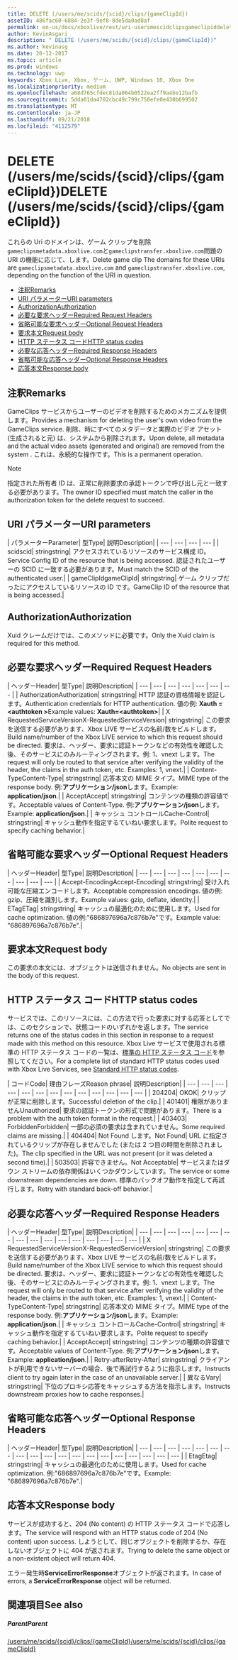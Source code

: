 ```yaml
---
title: DELETE (/users/me/scids/{scid}/clips/{gameClipId})
assetID: 486fac60-6884-2e3f-9ef8-8de5da0ad8af
permalink: en-us/docs/xboxlive/rest/uri-usersmescidclipsgameclipiddelete.html
author: KevinAsgari
description: " DELETE (/users/me/scids/{scid}/clips/{gameClipId})"
ms.author: kevinasg
ms.date: 20-12-2017
ms.topic: article
ms.prod: windows
ms.technology: uwp
keywords: Xbox Live, Xbox, ゲーム, UWP, Windows 10, Xbox One
ms.localizationpriority: medium
ms.openlocfilehash: a68d765cfdec81da064b0522ea2ff9a4be12bafb
ms.sourcegitcommit: 5dda01da4702cbc49c799c750efe0e430b699502
ms.translationtype: MT
ms.contentlocale: ja-JP
ms.lasthandoff: 09/21/2018
ms.locfileid: "4112579"
---
```

# <a name="delete-usersmescidsscidclipsgameclipid"></a><span data-ttu-id="21553-104">DELETE (/users/me/scids/{scid}/clips/{gameClipId})</span><span class="sxs-lookup"><span data-stu-id="21553-104">DELETE (/users/me/scids/{scid}/clips/{gameClipId})</span></span>
<span data-ttu-id="21553-105">これらの Uri のドメインは、ゲーム クリップを削除`gameclipsmetadata.xboxlive.com`と`gameclipstransfer.xboxlive.com`問題の URI の機能に応じて、します。</span><span class="sxs-lookup"><span data-stu-id="21553-105">Delete game clip The domains for these URIs are `gameclipsmetadata.xboxlive.com` and `gameclipstransfer.xboxlive.com`, depending on the function of the URI in question.</span></span>
 
  * [<span data-ttu-id="21553-106">注釈</span><span class="sxs-lookup"><span data-stu-id="21553-106">Remarks</span></span>](#ID4EX)
  * [<span data-ttu-id="21553-107">URI パラメーター</span><span class="sxs-lookup"><span data-stu-id="21553-107">URI parameters</span></span>](#ID4ECB)
  * [<span data-ttu-id="21553-108">Authorization</span><span class="sxs-lookup"><span data-stu-id="21553-108">Authorization</span></span>](#ID4ENB)
  * [<span data-ttu-id="21553-109">必要な要求ヘッダー</span><span class="sxs-lookup"><span data-stu-id="21553-109">Required Request Headers</span></span>](#ID4EYB)
  * [<span data-ttu-id="21553-110">省略可能な要求ヘッダー</span><span class="sxs-lookup"><span data-stu-id="21553-110">Optional Request Headers</span></span>](#ID4EEE)
  * [<span data-ttu-id="21553-111">要求本文</span><span class="sxs-lookup"><span data-stu-id="21553-111">Request body</span></span>](#ID4ENF)
  * [<span data-ttu-id="21553-112">HTTP ステータス コード</span><span class="sxs-lookup"><span data-stu-id="21553-112">HTTP status codes</span></span>](#ID4EYF)
  * [<span data-ttu-id="21553-113">必要な応答ヘッダー</span><span class="sxs-lookup"><span data-stu-id="21553-113">Required Response Headers</span></span>](#ID4EIAAC)
  * [<span data-ttu-id="21553-114">省略可能な応答ヘッダー</span><span class="sxs-lookup"><span data-stu-id="21553-114">Optional Response Headers</span></span>](#ID4E2CAC)
  * [<span data-ttu-id="21553-115">応答本文</span><span class="sxs-lookup"><span data-stu-id="21553-115">Response body</span></span>](#ID4E2DAC)
 
<a id="ID4EX"></a>

 
## <a name="remarks"></a><span data-ttu-id="21553-116">注釈</span><span class="sxs-lookup"><span data-stu-id="21553-116">Remarks</span></span>
 
<span data-ttu-id="21553-117">GameClips サービスからユーザーのビデオを削除するためのメカニズムを提供します。</span><span class="sxs-lookup"><span data-stu-id="21553-117">Provides a mechanism for deleting the user's own video from the GameClips service.</span></span> <span data-ttu-id="21553-118">削除、時にすべてのメタデータと実際のビデオ アセット (生成されると元) は、システムから削除されます。</span><span class="sxs-lookup"><span data-stu-id="21553-118">Upon delete, all metadata and the actual video assets (generated and original) are removed from the system .</span></span> <span data-ttu-id="21553-119">これは、永続的な操作です。</span><span class="sxs-lookup"><span data-stu-id="21553-119">This is a permanent operation.</span></span> 

> [!NOTE] 
> <span data-ttu-id="21553-120">指定された所有者 ID は、正常に削除要求の承認トークンで呼び出し元と一致する必要があります。</span><span class="sxs-lookup"><span data-stu-id="21553-120">The owner ID specified must match the caller in the authorization token for the delete request to succeed.</span></span> 


  
<a id="ID4ECB"></a>

 
## <a name="uri-parameters"></a><span data-ttu-id="21553-121">URI パラメーター</span><span class="sxs-lookup"><span data-stu-id="21553-121">URI parameters</span></span>
 
| <span data-ttu-id="21553-122">パラメーター</span><span class="sxs-lookup"><span data-stu-id="21553-122">Parameter</span></span>| <span data-ttu-id="21553-123">型</span><span class="sxs-lookup"><span data-stu-id="21553-123">Type</span></span>| <span data-ttu-id="21553-124">説明</span><span class="sxs-lookup"><span data-stu-id="21553-124">Description</span></span>| 
| --- | --- | --- | --- | 
| <span data-ttu-id="21553-125">scid</span><span class="sxs-lookup"><span data-stu-id="21553-125">scid</span></span>| <span data-ttu-id="21553-126">string</span><span class="sxs-lookup"><span data-stu-id="21553-126">string</span></span>| <span data-ttu-id="21553-127">アクセスされているリソースのサービス構成 ID。</span><span class="sxs-lookup"><span data-stu-id="21553-127">Service Config ID of the resource that is being accessed.</span></span> <span data-ttu-id="21553-128">認証されたユーザーの SCID に一致する必要があります。</span><span class="sxs-lookup"><span data-stu-id="21553-128">Must match the SCID of the authenticated user.</span></span>| 
| <span data-ttu-id="21553-129">gameClipId</span><span class="sxs-lookup"><span data-stu-id="21553-129">gameClipId</span></span>| <span data-ttu-id="21553-130">string</span><span class="sxs-lookup"><span data-stu-id="21553-130">string</span></span>| <span data-ttu-id="21553-131">ゲーム クリップだったにアクセスしているリソースの ID です。</span><span class="sxs-lookup"><span data-stu-id="21553-131">GameClip ID of the resource that is being accessed.</span></span>| 
  
<a id="ID4ENB"></a>

 
## <a name="authorization"></a><span data-ttu-id="21553-132">Authorization</span><span class="sxs-lookup"><span data-stu-id="21553-132">Authorization</span></span>
 
<span data-ttu-id="21553-133">Xuid クレームだけでは、このメソッドに必要です。</span><span class="sxs-lookup"><span data-stu-id="21553-133">Only the Xuid claim is required for this method.</span></span>
  
<a id="ID4EYB"></a>

 
## <a name="required-request-headers"></a><span data-ttu-id="21553-134">必要な要求ヘッダー</span><span class="sxs-lookup"><span data-stu-id="21553-134">Required Request Headers</span></span>
 
| <span data-ttu-id="21553-135">ヘッダー</span><span class="sxs-lookup"><span data-stu-id="21553-135">Header</span></span>| <span data-ttu-id="21553-136">型</span><span class="sxs-lookup"><span data-stu-id="21553-136">Type</span></span>| <span data-ttu-id="21553-137">説明</span><span class="sxs-lookup"><span data-stu-id="21553-137">Description</span></span>| 
| --- | --- | --- | --- | --- | --- | --- | 
| <span data-ttu-id="21553-138">Authorization</span><span class="sxs-lookup"><span data-stu-id="21553-138">Authorization</span></span>| <span data-ttu-id="21553-139">string</span><span class="sxs-lookup"><span data-stu-id="21553-139">string</span></span>| <span data-ttu-id="21553-140">HTTP 認証の資格情報を認証します。</span><span class="sxs-lookup"><span data-stu-id="21553-140">Authentication credentials for HTTP authentication.</span></span> <span data-ttu-id="21553-141">値の例: <b>Xauth =&lt;authtoken ></b></span><span class="sxs-lookup"><span data-stu-id="21553-141">Example values: <b>Xauth=&lt;authtoken></b></span></span>| 
| <span data-ttu-id="21553-142">X RequestedServiceVersion</span><span class="sxs-lookup"><span data-stu-id="21553-142">X-RequestedServiceVersion</span></span>| <span data-ttu-id="21553-143">string</span><span class="sxs-lookup"><span data-stu-id="21553-143">string</span></span>| <span data-ttu-id="21553-144">この要求を送信する必要があります、Xbox LIVE サービスの名前/数をビルドします。</span><span class="sxs-lookup"><span data-stu-id="21553-144">Build name/number of the Xbox LIVE service to which this request should be directed.</span></span> <span data-ttu-id="21553-145">要求は、ヘッダー、要求に認証トークンなどの有効性を確認した後、そのサービスにのみルーティングされます。例: 1、vnext します。</span><span class="sxs-lookup"><span data-stu-id="21553-145">The request will only be routed to that service after verifying the validity of the header, the claims in the auth token, etc. Examples: 1, vnext.</span></span>| 
| <span data-ttu-id="21553-146">Content-Type</span><span class="sxs-lookup"><span data-stu-id="21553-146">Content-Type</span></span>| <span data-ttu-id="21553-147">string</span><span class="sxs-lookup"><span data-stu-id="21553-147">string</span></span>| <span data-ttu-id="21553-148">応答本文の MIME タイプ。</span><span class="sxs-lookup"><span data-stu-id="21553-148">MIME type of the response body.</span></span> <span data-ttu-id="21553-149">例:<b>アプリケーション/json</b>します。</span><span class="sxs-lookup"><span data-stu-id="21553-149">Example: <b>application/json</b>.</span></span>| 
| <span data-ttu-id="21553-150">Accept</span><span class="sxs-lookup"><span data-stu-id="21553-150">Accept</span></span>| <span data-ttu-id="21553-151">string</span><span class="sxs-lookup"><span data-stu-id="21553-151">string</span></span>| <span data-ttu-id="21553-152">コンテンツの種類の許容値です。</span><span class="sxs-lookup"><span data-stu-id="21553-152">Acceptable values of Content-Type.</span></span> <span data-ttu-id="21553-153">例:<b>アプリケーション/json</b>します。</span><span class="sxs-lookup"><span data-stu-id="21553-153">Example: <b>application/json</b>.</span></span>| 
| <span data-ttu-id="21553-154">キャッシュ コントロール</span><span class="sxs-lookup"><span data-stu-id="21553-154">Cache-Control</span></span>| <span data-ttu-id="21553-155">string</span><span class="sxs-lookup"><span data-stu-id="21553-155">string</span></span>| <span data-ttu-id="21553-156">キャッシュ動作を指定するていねい要求します。</span><span class="sxs-lookup"><span data-stu-id="21553-156">Polite request to specify caching behavior.</span></span>| 
  
<a id="ID4EEE"></a>

 
## <a name="optional-request-headers"></a><span data-ttu-id="21553-157">省略可能な要求ヘッダー</span><span class="sxs-lookup"><span data-stu-id="21553-157">Optional Request Headers</span></span>
 
| <span data-ttu-id="21553-158">ヘッダー</span><span class="sxs-lookup"><span data-stu-id="21553-158">Header</span></span>| <span data-ttu-id="21553-159">型</span><span class="sxs-lookup"><span data-stu-id="21553-159">Type</span></span>| <span data-ttu-id="21553-160">説明</span><span class="sxs-lookup"><span data-stu-id="21553-160">Description</span></span>| 
| --- | --- | --- | --- | --- | --- | --- | --- | --- | --- | 
| <span data-ttu-id="21553-161">Accept-Encoding</span><span class="sxs-lookup"><span data-stu-id="21553-161">Accept-Encoding</span></span>| <span data-ttu-id="21553-162">string</span><span class="sxs-lookup"><span data-stu-id="21553-162">string</span></span>| <span data-ttu-id="21553-163">受け入れ可能な圧縮エンコードします。</span><span class="sxs-lookup"><span data-stu-id="21553-163">Acceptable compression encodings.</span></span> <span data-ttu-id="21553-164">値の例: gzip、圧縮を識別します。</span><span class="sxs-lookup"><span data-stu-id="21553-164">Example values: gzip, deflate, identity.</span></span>| 
| <span data-ttu-id="21553-165">ETag</span><span class="sxs-lookup"><span data-stu-id="21553-165">ETag</span></span>| <span data-ttu-id="21553-166">string</span><span class="sxs-lookup"><span data-stu-id="21553-166">string</span></span>| <span data-ttu-id="21553-167">キャッシュの最適化のために使用します。</span><span class="sxs-lookup"><span data-stu-id="21553-167">Used for cache optimization.</span></span> <span data-ttu-id="21553-168">値の例:"686897696a7c876b7e"です。</span><span class="sxs-lookup"><span data-stu-id="21553-168">Example value: "686897696a7c876b7e".</span></span>| 
  
<a id="ID4ENF"></a>

 
## <a name="request-body"></a><span data-ttu-id="21553-169">要求本文</span><span class="sxs-lookup"><span data-stu-id="21553-169">Request body</span></span>
 
<span data-ttu-id="21553-170">この要求の本文には、オブジェクトは送信されません。</span><span class="sxs-lookup"><span data-stu-id="21553-170">No objects are sent in the body of this request.</span></span>
  
<a id="ID4EYF"></a>

 
## <a name="http-status-codes"></a><span data-ttu-id="21553-171">HTTP ステータス コード</span><span class="sxs-lookup"><span data-stu-id="21553-171">HTTP status codes</span></span>
 
<span data-ttu-id="21553-172">サービスでは、このリソースには、この方法で行った要求に対する応答としてでは、このセクションで、状態コードのいずれかを返します。</span><span class="sxs-lookup"><span data-stu-id="21553-172">The service returns one of the status codes in this section in response to a request made with this method on this resource.</span></span> <span data-ttu-id="21553-173">Xbox Live サービスで使用される標準の HTTP ステータス コードの一覧は、[標準の HTTP ステータス コード](../../additional/httpstatuscodes.md)を参照してください。</span><span class="sxs-lookup"><span data-stu-id="21553-173">For a complete list of standard HTTP status codes used with Xbox Live Services, see [Standard HTTP status codes](../../additional/httpstatuscodes.md).</span></span>
 
| <span data-ttu-id="21553-174">コード</span><span class="sxs-lookup"><span data-stu-id="21553-174">Code</span></span>| <span data-ttu-id="21553-175">理由フレーズ</span><span class="sxs-lookup"><span data-stu-id="21553-175">Reason phrase</span></span>| <span data-ttu-id="21553-176">説明</span><span class="sxs-lookup"><span data-stu-id="21553-176">Description</span></span>| 
| --- | --- | --- | --- | --- | --- | --- | --- | --- | --- | --- | --- | --- | 
| <span data-ttu-id="21553-177">204</span><span class="sxs-lookup"><span data-stu-id="21553-177">204</span></span>| <span data-ttu-id="21553-178">OK</span><span class="sxs-lookup"><span data-stu-id="21553-178">OK</span></span>| <span data-ttu-id="21553-179">クリップが正常に削除します。</span><span class="sxs-lookup"><span data-stu-id="21553-179">Successful deletion of the clip.</span></span>| 
| <span data-ttu-id="21553-180">401</span><span class="sxs-lookup"><span data-stu-id="21553-180">401</span></span>| <span data-ttu-id="21553-181">権限がありません</span><span class="sxs-lookup"><span data-stu-id="21553-181">Unauthorized</span></span>| <span data-ttu-id="21553-182">要求の認証トークンの形式で問題があります。</span><span class="sxs-lookup"><span data-stu-id="21553-182">There is a problem with the auth token format in the request.</span></span>| 
| <span data-ttu-id="21553-183">403</span><span class="sxs-lookup"><span data-stu-id="21553-183">403</span></span>| <span data-ttu-id="21553-184">Forbidden</span><span class="sxs-lookup"><span data-stu-id="21553-184">Forbidden</span></span>| <span data-ttu-id="21553-185">一部の必須の要求は含まれていません。</span><span class="sxs-lookup"><span data-stu-id="21553-185">Some required claims are missing.</span></span>| 
| <span data-ttu-id="21553-186">404</span><span class="sxs-lookup"><span data-stu-id="21553-186">404</span></span>| <span data-ttu-id="21553-187">Not Found します。</span><span class="sxs-lookup"><span data-stu-id="21553-187">Not Found</span></span>| <span data-ttu-id="21553-188">URL に指定されているクリップが存在しませんでした (または 2 つ目の時間を削除されました)。</span><span class="sxs-lookup"><span data-stu-id="21553-188">The clip specified in the URL was not present (or it was deleted a second time).</span></span>| 
| <span data-ttu-id="21553-189">503</span><span class="sxs-lookup"><span data-stu-id="21553-189">503</span></span>| <span data-ttu-id="21553-190">許容できません。</span><span class="sxs-lookup"><span data-stu-id="21553-190">Not Acceptable</span></span>| <span data-ttu-id="21553-191">サービスまたはダウン ストリームの依存関係はいくつかダウンしています。</span><span class="sxs-lookup"><span data-stu-id="21553-191">The service or some downstream dependencies are down.</span></span> <span data-ttu-id="21553-192">標準のバックオフ動作を指定して再試行します。</span><span class="sxs-lookup"><span data-stu-id="21553-192">Retry with standard back-off behavior.</span></span>| 
  
<a id="ID4EIAAC"></a>

 
## <a name="required-response-headers"></a><span data-ttu-id="21553-193">必要な応答ヘッダー</span><span class="sxs-lookup"><span data-stu-id="21553-193">Required Response Headers</span></span>
 
| <span data-ttu-id="21553-194">ヘッダー</span><span class="sxs-lookup"><span data-stu-id="21553-194">Header</span></span>| <span data-ttu-id="21553-195">型</span><span class="sxs-lookup"><span data-stu-id="21553-195">Type</span></span>| <span data-ttu-id="21553-196">説明</span><span class="sxs-lookup"><span data-stu-id="21553-196">Description</span></span>| 
| --- | --- | --- | --- | --- | --- | --- | --- | --- | --- | --- | --- | --- | --- | --- | --- | 
| <span data-ttu-id="21553-197">X RequestedServiceVersion</span><span class="sxs-lookup"><span data-stu-id="21553-197">X-RequestedServiceVersion</span></span>| <span data-ttu-id="21553-198">string</span><span class="sxs-lookup"><span data-stu-id="21553-198">string</span></span>| <span data-ttu-id="21553-199">この要求を送信する必要があります、Xbox LIVE サービスの名前/数をビルドします。</span><span class="sxs-lookup"><span data-stu-id="21553-199">Build name/number of the Xbox LIVE service to which this request should be directed.</span></span> <span data-ttu-id="21553-200">要求は、ヘッダー、要求に認証トークンなどの有効性を確認した後、そのサービスにのみルーティングされます。例: 1、vnext します。</span><span class="sxs-lookup"><span data-stu-id="21553-200">The request will only be routed to that service after verifying the validity of the header, the claims in the auth token, etc. Examples: 1, vnext.</span></span>| 
| <span data-ttu-id="21553-201">Content-Type</span><span class="sxs-lookup"><span data-stu-id="21553-201">Content-Type</span></span>| <span data-ttu-id="21553-202">string</span><span class="sxs-lookup"><span data-stu-id="21553-202">string</span></span>| <span data-ttu-id="21553-203">応答本文の MIME タイプ。</span><span class="sxs-lookup"><span data-stu-id="21553-203">MIME type of the response body.</span></span> <span data-ttu-id="21553-204">例:<b>アプリケーション/json</b>します。</span><span class="sxs-lookup"><span data-stu-id="21553-204">Example: <b>application/json</b>.</span></span>| 
| <span data-ttu-id="21553-205">キャッシュ コントロール</span><span class="sxs-lookup"><span data-stu-id="21553-205">Cache-Control</span></span>| <span data-ttu-id="21553-206">string</span><span class="sxs-lookup"><span data-stu-id="21553-206">string</span></span>| <span data-ttu-id="21553-207">キャッシュ動作を指定するていねい要求します。</span><span class="sxs-lookup"><span data-stu-id="21553-207">Polite request to specify caching behavior.</span></span>| 
| <span data-ttu-id="21553-208">Accept</span><span class="sxs-lookup"><span data-stu-id="21553-208">Accept</span></span>| <span data-ttu-id="21553-209">string</span><span class="sxs-lookup"><span data-stu-id="21553-209">string</span></span>| <span data-ttu-id="21553-210">コンテンツの種類の許容値です。</span><span class="sxs-lookup"><span data-stu-id="21553-210">Acceptable values of Content-Type.</span></span> <span data-ttu-id="21553-211">例:<b>アプリケーション/json</b>します。</span><span class="sxs-lookup"><span data-stu-id="21553-211">Example: <b>application/json</b>.</span></span>| 
| <span data-ttu-id="21553-212">Retry-after</span><span class="sxs-lookup"><span data-stu-id="21553-212">Retry-After</span></span>| <span data-ttu-id="21553-213">string</span><span class="sxs-lookup"><span data-stu-id="21553-213">string</span></span>| <span data-ttu-id="21553-214">クライアントが利用できないサーバーの場合、後で再試行するように指示します。</span><span class="sxs-lookup"><span data-stu-id="21553-214">Instructs client to try again later in the case of an unavailable server.</span></span>| 
| <span data-ttu-id="21553-215">異なる</span><span class="sxs-lookup"><span data-stu-id="21553-215">Vary</span></span>| <span data-ttu-id="21553-216">string</span><span class="sxs-lookup"><span data-stu-id="21553-216">string</span></span>| <span data-ttu-id="21553-217">下位のプロキシ応答をキャッシュする方法を指示します。</span><span class="sxs-lookup"><span data-stu-id="21553-217">Instructs downstream proxies how to cache responses.</span></span>| 
  
<a id="ID4E2CAC"></a>

 
## <a name="optional-response-headers"></a><span data-ttu-id="21553-218">省略可能な応答ヘッダー</span><span class="sxs-lookup"><span data-stu-id="21553-218">Optional Response Headers</span></span>
 
| <span data-ttu-id="21553-219">ヘッダー</span><span class="sxs-lookup"><span data-stu-id="21553-219">Header</span></span>| <span data-ttu-id="21553-220">型</span><span class="sxs-lookup"><span data-stu-id="21553-220">Type</span></span>| <span data-ttu-id="21553-221">説明</span><span class="sxs-lookup"><span data-stu-id="21553-221">Description</span></span>| 
| --- | --- | --- | --- | --- | --- | --- | --- | --- | --- | --- | --- | --- | --- | --- | --- | --- | --- | --- | 
| <span data-ttu-id="21553-222">Etag</span><span class="sxs-lookup"><span data-stu-id="21553-222">Etag</span></span>| <span data-ttu-id="21553-223">string</span><span class="sxs-lookup"><span data-stu-id="21553-223">string</span></span>| <span data-ttu-id="21553-224">キャッシュの最適化のために使用します。</span><span class="sxs-lookup"><span data-stu-id="21553-224">Used for cache optimization.</span></span> <span data-ttu-id="21553-225">例:"686897696a7c876b7e"です。</span><span class="sxs-lookup"><span data-stu-id="21553-225">Example: "686897696a7c876b7e".</span></span>| 
  
<a id="ID4E2DAC"></a>

 
## <a name="response-body"></a><span data-ttu-id="21553-226">応答本文</span><span class="sxs-lookup"><span data-stu-id="21553-226">Response body</span></span>
 
<span data-ttu-id="21553-227">サービスが成功すると、204 (No content) の HTTP ステータス コードで応答します。</span><span class="sxs-lookup"><span data-stu-id="21553-227">The service will respond with an HTTP status code of 204 (No content) upon success.</span></span> <span data-ttu-id="21553-228">しようとして、同じオブジェクトを削除するか、存在しないオブジェクトに 404 が返されます。</span><span class="sxs-lookup"><span data-stu-id="21553-228">Trying to delete the same object or a non-existent object will return 404.</span></span>
 
<span data-ttu-id="21553-229">エラー発生時**ServiceErrorResponse**オブジェクトが返されます。</span><span class="sxs-lookup"><span data-stu-id="21553-229">In case of errors, a **ServiceErrorResponse** object will be returned.</span></span>
  
<a id="ID4EJEAC"></a>

 
## <a name="see-also"></a><span data-ttu-id="21553-230">関連項目</span><span class="sxs-lookup"><span data-stu-id="21553-230">See also</span></span>
 
<a id="ID4ELEAC"></a>

 
##### <a name="parent"></a><span data-ttu-id="21553-231">Parent</span><span class="sxs-lookup"><span data-stu-id="21553-231">Parent</span></span> 

[<span data-ttu-id="21553-232">/users/me/scids/{scid}/clips/{gameClipId}</span><span class="sxs-lookup"><span data-stu-id="21553-232">/users/me/scids/{scid}/clips/{gameClipId}</span></span>](uri-usersmescidclipsgameclipid.md)

   